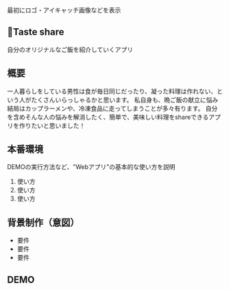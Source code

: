 最初にロゴ・アイキャッチ画像などを表示

## Taste share
自分のオリジナルなご飯を紹介していくアプリ

## 概要
一人暮らしをしている男性は食が毎日同じだったり、凝った料理は作れない、という人がたくさんいらっしゃるかと思います。
私自身も、晩ご飯の献立に悩み結局はカップラーメンや、冷凍食品に走ってしまうことが多々有ります。
自分を含めそんな人の悩みを解消したく、簡単で、美味しい料理をshareできるアプリを作りたいと思いました！
## 本番環境

DEMOの実行方法など、"Webアプリ"の基本的な使い方を説明

1. 使い方
2. 使い方
3. 使い方


## 背景制作（意図）

* 要件
* 要件
* 要件


## DEMO



